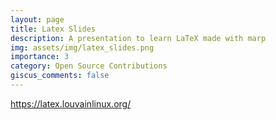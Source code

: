 ```yaml
---
layout: page
title: Latex Slides
description: A presentation to learn LaTeX made with marp
img: assets/img/latex_slides.png
importance: 3
category: Open Source Contributions
giscus_comments: false
---
```


<a href="https://latex.louvainlinux.org/">https://latex.louvainlinux.org/</a>